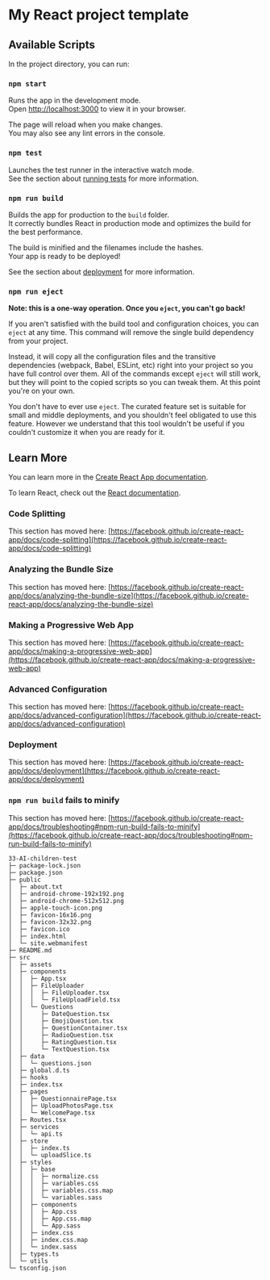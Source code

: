 # My React project template

## Available Scripts

In the project directory, you can run:

### `npm start`

Runs the app in the development mode.\
Open [http://localhost:3000](http://localhost:3000) to view it in your browser.

The page will reload when you make changes.\
You may also see any lint errors in the console.

### `npm test`

Launches the test runner in the interactive watch mode.\
See the section about [running tests](https://facebook.github.io/create-react-app/docs/running-tests) for more information.

### `npm run build`

Builds the app for production to the `build` folder.\
It correctly bundles React in production mode and optimizes the build for the best performance.

The build is minified and the filenames include the hashes.\
Your app is ready to be deployed!

See the section about [deployment](https://facebook.github.io/create-react-app/docs/deployment) for more information.

### `npm run eject`

**Note: this is a one-way operation. Once you `eject`, you can't go back!**

If you aren't satisfied with the build tool and configuration choices, you can `eject` at any time. This command will remove the single build dependency from your project.

Instead, it will copy all the configuration files and the transitive dependencies (webpack, Babel, ESLint, etc) right into your project so you have full control over them. All of the commands except `eject` will still work, but they will point to the copied scripts so you can tweak them. At this point you're on your own.

You don't have to ever use `eject`. The curated feature set is suitable for small and middle deployments, and you shouldn't feel obligated to use this feature. However we understand that this tool wouldn't be useful if you couldn't customize it when you are ready for it.

## Learn More

You can learn more in the [Create React App documentation](https://facebook.github.io/create-react-app/docs/getting-started).

To learn React, check out the [React documentation](https://reactjs.org/).

### Code Splitting

This section has moved here: [https://facebook.github.io/create-react-app/docs/code-splitting](https://facebook.github.io/create-react-app/docs/code-splitting)

### Analyzing the Bundle Size

This section has moved here: [https://facebook.github.io/create-react-app/docs/analyzing-the-bundle-size](https://facebook.github.io/create-react-app/docs/analyzing-the-bundle-size)

### Making a Progressive Web App

This section has moved here: [https://facebook.github.io/create-react-app/docs/making-a-progressive-web-app](https://facebook.github.io/create-react-app/docs/making-a-progressive-web-app)

### Advanced Configuration

This section has moved here: [https://facebook.github.io/create-react-app/docs/advanced-configuration](https://facebook.github.io/create-react-app/docs/advanced-configuration)

### Deployment

This section has moved here: [https://facebook.github.io/create-react-app/docs/deployment](https://facebook.github.io/create-react-app/docs/deployment)

### `npm run build` fails to minify

This section has moved here: [https://facebook.github.io/create-react-app/docs/troubleshooting#npm-run-build-fails-to-minify](https://facebook.github.io/create-react-app/docs/troubleshooting#npm-run-build-fails-to-minify)

```
33-AI-children-test
├─ package-lock.json
├─ package.json
├─ public
│  ├─ about.txt
│  ├─ android-chrome-192x192.png
│  ├─ android-chrome-512x512.png
│  ├─ apple-touch-icon.png
│  ├─ favicon-16x16.png
│  ├─ favicon-32x32.png
│  ├─ favicon.ico
│  ├─ index.html
│  └─ site.webmanifest
├─ README.md
├─ src
│  ├─ assets
│  ├─ components
│  │  ├─ App.tsx
│  │  ├─ FileUploader
│  │  │  ├─ FileUploader.tsx
│  │  │  └─ FileUploadField.tsx
│  │  └─ Questions
│  │     ├─ DateQuestion.tsx
│  │     ├─ EmojiQuestion.tsx
│  │     ├─ QuestionContainer.tsx
│  │     ├─ RadioQuestion.tsx
│  │     ├─ RatingQuestion.tsx
│  │     └─ TextQuestion.tsx
│  ├─ data
│  │  └─ questions.json
│  ├─ global.d.ts
│  ├─ hooks
│  ├─ index.tsx
│  ├─ pages
│  │  ├─ QuestionnairePage.tsx
│  │  ├─ UploadPhotosPage.tsx
│  │  └─ WelcomePage.tsx
│  ├─ Routes.tsx
│  ├─ services
│  │  └─ api.ts
│  ├─ store
│  │  ├─ index.ts
│  │  └─ uploadSlice.ts
│  ├─ styles
│  │  ├─ base
│  │  │  ├─ normalize.css
│  │  │  ├─ variables.css
│  │  │  ├─ variables.css.map
│  │  │  └─ variables.sass
│  │  ├─ components
│  │  │  ├─ App.css
│  │  │  ├─ App.css.map
│  │  │  └─ App.sass
│  │  ├─ index.css
│  │  ├─ index.css.map
│  │  └─ index.sass
│  ├─ types.ts
│  └─ utils
└─ tsconfig.json

```